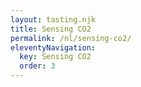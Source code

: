 ```yaml
---
layout: tasting.njk
title: Sensing CO2
permalink: /nl/sensing-co2/
eleventyNavigation:
  key: Sensing CO2
  order: 3
---
```


